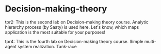 # Decision-making-theory
tpr2:
This is the second lab on Decision-making theory course. 
Analytic hierarchy process (by Saaty) is used here.
Let's know, which maps application is the most suitable for your purposes! 

tpr4:
This is the fourth lab on Decision-making theory course.
Simple multi-agent system realization. Tank-race
